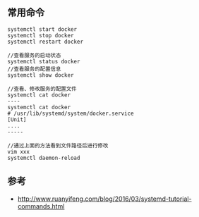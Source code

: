 
## 常用命令
```
systemctl start docker
systemctl stop docker 
systemctl restart docker

//查看服务的启动状态
systemctl status docker
//查看服务的配置信息
systemctl show docker
```

```
//查看、修改服务的配置文件
systemctl cat docker
----
systemctl cat docker
# /usr/lib/systemd/system/docker.service
[Unit]
....
-----

//通过上面的方法看到文件路径后进行修改
vim xxx
systemctl daemon-reload
```



## 参考
- http://www.ruanyifeng.com/blog/2016/03/systemd-tutorial-commands.html
